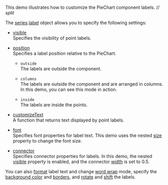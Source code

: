 This demo illustrates how to customize the PieChart component labels.
// _split_

The [series](/Documentation/ApiReference/UI_Components/dxPieChart/Configuration/series/).[label](/Documentation/ApiReference/UI_Components/dxPieChart/Configuration/series/label/) object allows you to specify the following settings:

- [visible](/Documentation/ApiReference/UI_Components/dxPieChart/Configuration/series/label/#visible)    
Specifies the visibility of point labels.

- [position](/Documentation/ApiReference/UI_Components/dxPieChart/Configuration/series/label/#position)    
Specifies a label position relative to the PieChart.

    - `outside`   
    The labels are outside the component.

    - `columns`    
    The labels are outside the component and are arranged in columns. In this demo, you can see this mode in action.

    - `inside`    
    The labels are inside the points.

- [customizeText](/Documentation/ApiReference/UI_Components/dxPieChart/Configuration/series/label/#customizeText)    
A function that returns text displayed by point labels.

- [font](/Documentation/ApiReference/UI_Components/dxPieChart/Configuration/series/label/font/)    
Specifies font properties for label text. This demo uses the nested [size](/Documentation/ApiReference/UI_Components/dxPieChart/Configuration/series/label/font/#size) property to change the font size.

- [connector](/Documentation/ApiReference/UI_Components/dxPieChart/Configuration/series/label/connector/)    
Specifies connector properties for labels. In this demo, the nested [visible](/Documentation/ApiReference/UI_Components/dxPieChart/Configuration/series/label/connector/#visible) property is enabled, and the connector [width](/Documentation/ApiReference/UI_Components/dxPieChart/Configuration/series/label/connector/#width) is set to 0.5.

You can also [format](/Documentation/ApiReference/UI_Components/dxPieChart/Configuration/series/label/#format) label text and change [word wrap](/Documentation/ApiReference/UI_Components/dxPieChart/Configuration/series/label/#wordWrap) mode, specify the [background color](/Documentation/ApiReference/UI_Components/dxPieChart/Configuration/series/label/#backgroundColor) and [borders](/Documentation/ApiReference/UI_Components/dxPieChart/Configuration/series/label/border/), and [rotate](/Documentation/ApiReference/UI_Components/dxPieChart/Configuration/series/label/#rotationAngle) and [shift](/Documentation/ApiReference/UI_Components/dxPieChart/Configuration/series/label/#radialOffset) the labels.